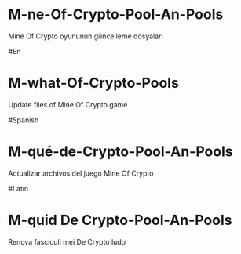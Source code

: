 # M-ne-Of-Crypto-Pool-An-Pools
Mıne Of Crypto   oyununun güncelleme dosyaları

#En
# M-what-Of-Crypto-Pools
Update files of Mine Of Crypto game

#Spanish
# M-qué-de-Crypto-Pool-An-Pools
Actualizar archivos del juego Mine Of Crypto

#Latın
# M-quid De Crypto-Pool-An-Pools
Renova fasciculi mei De Crypto ludo
